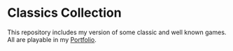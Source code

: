 # Classics Collection

This repository includes my version of some classic and well known games. All are playable in my [Portfolio](https://astroxii.github.io).